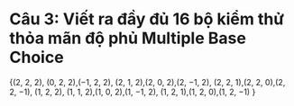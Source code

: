 # Câu 3: Viết ra đầy đủ 16 bộ kiểm thử thỏa mãn độ phủ Multiple Base Choice
{(2, 2, 2), (0, 2, 2),(−1, 2, 2), (2, 1, 2),(2, 0, 2),(2, −1, 2), (2, 2, 1),(2, 2, 0),(2, 2, −1), (1, 2, 2), (1, 1, 2),(1, 0, 2),(1, −1, 2), (1, 2, 1),(1, 2, 0),(1, 2, −1) }
